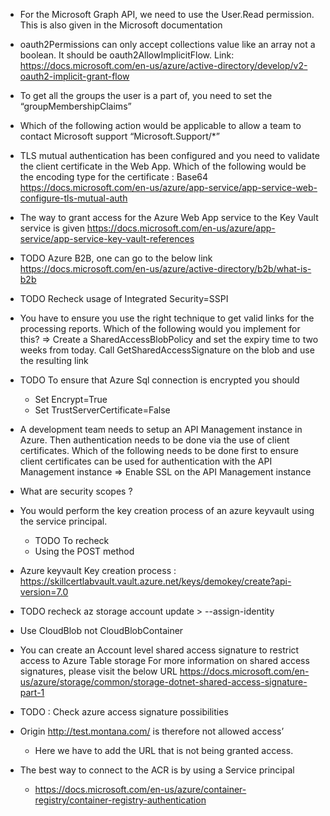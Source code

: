 - For the Microsoft Graph API, we need to use the User.Read permission. This is also given in the Microsoft documentation

- oauth2Permissions can only accept collections value like an array not a boolean. It should be oauth2AllowImplicitFlow.
    Link: https://docs.microsoft.com/en-us/azure/active-directory/develop/v2-oauth2-implicit-grant-flow

- To get all the groups the user is a part of, you need to set the “groupMembershipClaims”

- Which of the following action would be applicable to allow a team to contact Microsoft support
    “Microsoft.Support/*”

-  TLS mutual authentication has been configured and you need to validate the client certificate in the Web App.
Which of the following would be the encoding type for the certificate : Base64
  https://docs.microsoft.com/en-us/azure/app-service/app-service-web-configure-tls-mutual-auth

- The way to grant access for the Azure Web App service to the Key Vault service is given
   https://docs.microsoft.com/en-us/azure/app-service/app-service-key-vault-references

- TODO Azure B2B, one can go to the below link
https://docs.microsoft.com/en-us/azure/active-directory/b2b/what-is-b2b

- TODO Recheck usage of Integrated Security=SSPI

- You have to ensure you use the right technique to get valid links for the processing reports. Which of the following would you implement for this?
  => Create a SharedAccessBlobPolicy and set the expiry time to two weeks from today. Call GetSharedAccessSignature on the blob and use the resulting link

- TODO To ensure that Azure Sql connection is encrypted you should 
  - Set Encrypt=True
  - Set TrustServerCertificate=False

- A development team needs to setup an API Management instance in Azure. Then authentication needs to be done via the use of client certificates.
Which of the following needs to be done first to ensure client certificates can be used for authentication with the API Management instance
   => Enable SSL on the API Management instance

- What are security scopes ?

- You would perform the key creation process of an azure keyvault using the service principal.
  - TODO To recheck
  - Using the POST method

- Azure keyvault Key creation process : https://skillcertlabvault.vault.azure.net/keys/demokey/create?api-version=7.0

- TODO recheck az storage account update > --assign-identity

- Use CloudBlob not CloudBlobContainer

- You can create an Account level shared access signature to restrict access to Azure Table storage
  For more information on shared access signatures, please visit the below URL
  https://docs.microsoft.com/en-us/azure/storage/common/storage-dotnet-shared-access-signature-part-1

- TODO : Check azure access signature possibilities

- Origin http://test.montana.com/ is therefore not allowed access’
  - Here we have to add the URL that is not being granted access.

- The best way to connect to the ACR is by using a Service principal
  -  https://docs.microsoft.com/en-us/azure/container-registry/container-registry-authentication